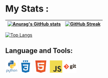 # My Stats :
|[![Anurag's GitHub stats](https://github-readme-stats.vercel.app/api?username=TFDevCycle&theme=github_dark)](https://github.com/anuraghazra/github-readme-stats)|[![GitHub Streak](http://github-readme-streak-stats.herokuapp.com?user=TFDevCycle&theme=dark&background=000000)](https://git.io/streak-stats)| 
|---|---|
[![Top Langs](https://github-readme-stats.vercel.app/api/top-langs/?username=TFDevCycle&layout=compact&theme=vision-friendly-dark)](https://github.com/anuraghazra/github-readme-stats)

## Language and Tools:

<div>
  <img src="https://github.com/devicons/devicon/blob/master/icons/python/python-original-wordmark.svg" title="Git" **alt="Git" width="40" height="40"/>
  <img src="https://github.com/devicons/devicon/blob/master/icons/css3/css3-plain-wordmark.svg"  title="CSS3" alt="CSS" width="40" height="40"/>&nbsp;
  <img src="https://github.com/devicons/devicon/blob/master/icons/html5/html5-original.svg" title="HTML5" alt="HTML" width="40" height="40"/>&nbsp;
  <img src="https://github.com/devicons/devicon/blob/master/icons/javascript/javascript-original.svg" title="JavaScript" alt="JavaScript" width="40" height="40"/>
  <img src="https://github.com/devicons/devicon/blob/master/icons/git/git-original-wordmark.svg" title="Git" **alt="Git" width="40" height="40"/>
</div>
